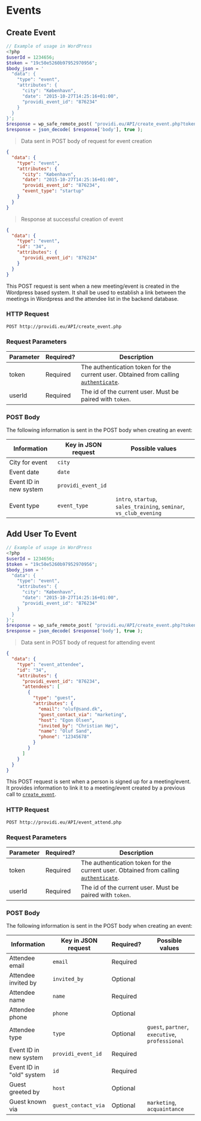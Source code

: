 # Events

## Create Event
```php
// Example of usage in WordPress
<?php
$userId = 1234656;
$token = "19c50e5260b97952970956";
$body_json = '
  "data": {
    "type": "event",
    "attributes": {
      "city": "København",
      "date": "2015-10-27T14:25:16+01:00",
      "providi_event_id": "876234"
    }
  }
}';
$response = wp_safe_remote_post( "providi.eu/API/create_event.php?token=" . $token . "&userId=" . $userId, array( 'body' => body_json ) );
$response = json_decode( $response['body'], true );
```

> Data sent in POST body of request for event creation

```json
{
  "data": {
    "type": "event",
    "attributes": {
      "city": "København",
      "date": "2015-10-27T14:25:16+01:00",
      "providi_event_id": "876234",
      "event_type": "startup"
    }
  }
}
```

> Response at successful creation of event

```json
{
  "data": {
    "type": "event",
    "id": "34",
    "attributes": {
      "providi_event_id": "876234"
    }
  }
}
```

This POST request is sent when a new meeting/event is created in the Wordpress based system. It shall be used to establish a link between the meetings in Wordpress and the attendee list in the backend database.

### HTTP Request
`POST http://providi.eu/API/create_event.php`


### Request Parameters
Parameter | Required? | Description
--------- | --------- | -----------
token     | Required  | The authentication token for the current user. Obtained from calling [`authenticate`](#authentication).
userId    | Required  | The id of the current user. Must be paired with `token`.

### POST Body
The following information is sent in the POST body when creating an event:

| Information            | Key in JSON request | Possible values
| ---------------------- | ------------------- | ---------------
| City for event         | `city`              |
| Event date             | `date`              |
| Event ID in new system | `providi_event_id`  |
| Event type             | `event_type`        | `intro`, `startup`, `sales_training`, `seminar`, `vs_club_evening`


## Add User To Event
```php
// Example of usage in WordPress
<?php
$userId = 1234656;
$token = "19c50e5260b97952970956";
$body_json = '
  "data": {
    "type": "event",
    "attributes": {
      "city": "København",
      "date": "2015-10-27T14:25:16+01:00",
      "providi_event_id": "876234"
    }
  }
}';
$response = wp_safe_remote_post( "providi.eu/API/create_event.php?token=" . $token . "&userId=" . $userId, array( 'body' => body_json ) );
$response = json_decode( $response['body'], true );
```

> Data sent in POST body of request for attending event

```json
{
  "data": {
    "type": "event_attendee",
    "id": "34",
    "attributes": {
      "providi_event_id": "876234",
      "attendees": [
        {
          "type": "guest",
          "attributes": {
            "email": "oluf@sand.dk",
            "guest_contact_via": "marketing",
            "host": "Egon Olsen",
            "invited_by": "Christian Høj",
            "name": "Oluf Sand",
            "phone": "12345678"
          }
        }
      ]
    }
  }
}
```

This POST request is sent when a person is signed up for a meeting/event. It provides information to link it to a meeting/event created by a previous call to [`create_event`](#create-event).

### HTTP Request
`POST http://providi.eu/API/event_attend.php`


### Request Parameters
Parameter | Required? | Description
--------- | --------- | -----------
token     | Required  | The authentication token for the current user. Obtained from calling [`authenticate`](#authentication).
userId    | Required  | The id of the current user. Must be paired with `token`.

### POST Body
The following information is sent in the POST body when creating an event:

| Information              | Key in JSON request | Required? | Possible values
| ------------------------ | ------------------- | --------- | ---------------
| Attendee email           | `email`             | Required  |
| Attendee invited by      | `invited_by`        | Optional  |
| Attendee name            | `name`              | Required  |
| Attendee phone           | `phone`             | Optional  |
| Attendee type            | `type`              | Optional  | `guest`, `partner`, `executive`, `professional`
| Event ID in new system   | `providi_event_id`  | Required  |
| Event ID in "old" system | `id`                | Required  |
| Guest greeted by         | `host`              | Optional  |
| Guest known via          | `guest_contact_via` | Optional  | `marketing`, `acquaintance`
